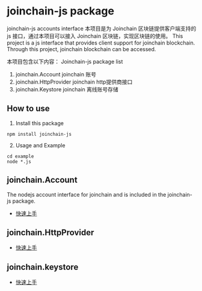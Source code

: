 # joinchain-js package

joinchain-js accounts interface
本项目是为 Joinchain 区块链提供客户端支持的 js 接口，通过本项目可以接入 Joinchain 区块链，实现区块链的使用。
This project is a js interface that provides client support for joinchain blockchain. Through this project, joinchain blockchain can be accessed.

本项目包含以下内容：
Joinchain-js package list
1. joinchain.Account        joinchain 账号 
2. joinchain.HttpProvider   joinchain http提供商接口
3. joinchain.Keystore       joinchain 离线账号存储

## How to use
1. Install this package
```
npm install joinchain-js
```
2. Usage and Example
```
cd example
node *.js
```

## joinchain.Account
The nodejs account interface for joinchain and is included in the joinchain-js package.

- [快速上手](docs/account.md)

## joinchain.HttpProvider

- [快速上手](docs/httpprovider.md)

## joinchain.keystore

- [快速上手](docs/keystore.md)